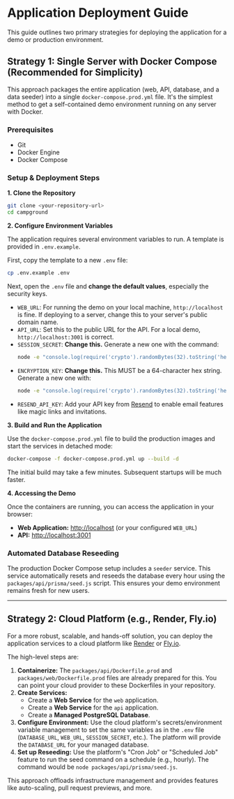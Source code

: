 # Application Deployment Guide

This guide outlines two primary strategies for deploying the application for a demo or production environment.

## Strategy 1: Single Server with Docker Compose (Recommended for Simplicity)

This approach packages the entire application (web, API, database, and a data seeder) into a single `docker-compose.prod.yml` file. It's the simplest method to get a self-contained demo environment running on any server with Docker.

### Prerequisites

- Git
- Docker Engine
- Docker Compose

### Setup & Deployment Steps

**1. Clone the Repository**

```bash
git clone <your-repository-url>
cd campground
```

**2. Configure Environment Variables**

The application requires several environment variables to run. A template is provided in `.env.example`.

First, copy the template to a new `.env` file:

```bash
cp .env.example .env
```

Next, open the `.env` file and **change the default values**, especially the security keys.

- `WEB_URL`: For running the demo on your local machine, `http://localhost` is fine. If deploying to a server, change this to your server's public domain name.
- `API_URL`: Set this to the public URL for the API. For a local demo, `http://localhost:3001` is correct.
- `SESSION_SECRET`: **Change this.** Generate a new one with the command:
  ```bash
  node -e "console.log(require('crypto').randomBytes(32).toString('hex'))"
  ```
- `ENCRYPTION_KEY`: **Change this.** This MUST be a 64-character hex string. Generate a new one with:
  ```bash
  node -e "console.log(require('crypto').randomBytes(32).toString('hex'))"
  ```
- `RESEND_API_KEY`: Add your API key from [Resend](https://resend.com) to enable email features like magic links and invitations.

**3. Build and Run the Application**

Use the `docker-compose.prod.yml` file to build the production images and start the services in detached mode:

```bash
docker-compose -f docker-compose.prod.yml up --build -d
```

The initial build may take a few minutes. Subsequent startups will be much faster.

**4. Accessing the Demo**

Once the containers are running, you can access the application in your browser:

- **Web Application:** [http://localhost](http://localhost) (or your configured `WEB_URL`)
- **API:** [http://localhost:3001](http://localhost:3001)

### Automated Database Reseeding

The production Docker Compose setup includes a `seeder` service. This service automatically resets and reseeds the database every hour using the `packages/api/prisma/seed.js` script. This ensures your demo environment remains fresh for new users.

---

## Strategy 2: Cloud Platform (e.g., Render, Fly.io)

For a more robust, scalable, and hands-off solution, you can deploy the application services to a cloud platform like [Render](https://render.com) or [Fly.io](https://fly.io).

The high-level steps are:

1.  **Containerize:** The `packages/api/Dockerfile.prod` and `packages/web/Dockerfile.prod` files are already prepared for this. You can point your cloud provider to these Dockerfiles in your repository.
2.  **Create Services:**
    - Create a **Web Service** for the `web` application.
    - Create a **Web Service** for the `api` application.
    - Create a **Managed PostgreSQL Database**.
3.  **Configure Environment:** Use the cloud platform's secrets/environment variable management to set the same variables as in the `.env` file (`DATABASE_URL`, `WEB_URL`, `SESSION_SECRET`, etc.). The platform will provide the `DATABASE_URL` for your managed database.
4.  **Set up Reseeding:** Use the platform's "Cron Job" or "Scheduled Job" feature to run the seed command on a schedule (e.g., hourly). The command would be `node packages/api/prisma/seed.js`.

This approach offloads infrastructure management and provides features like auto-scaling, pull request previews, and more. 